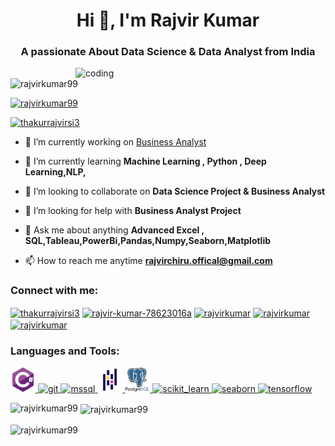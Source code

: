 <h1 align="center">Hi 👋, I'm Rajvir Kumar</h1>
<h3 align="center">A passionate About Data Science & Data Analyst from India</h3>
<img align="right" alt="coding" width="400" src="https://media1.giphy.com/media/RbDKaczqWovIugyJmW/giphy.gif?cid=790b7611f07fb1566020a768b1835d9c8b9d1e743734eb94&rid=giphy.gif&ct=g">

<p align="left"> <img src="https://komarev.com/ghpvc/?username=rajvirkumar99&label=Profile%20views&color=0e75b6&style=flat" alt="rajvirkumar99" /> </p>

<p align="left"> <a href="https://github.com/ryo-ma/github-profile-trophy"><img src="https://github-profile-trophy.vercel.app/?username=rajvirkumar99" alt="rajvirkumar99" /></a> </p>

<p align="left"> <a href="https://twitter.com/thakurrajvirsi3" target="blank"><img src="https://img.shields.io/twitter/follow/thakurrajvirsi3?logo=twitter&style=for-the-badge" alt="thakurrajvirsi3" /></a> </p>

- 🔭 I’m currently working on [Business Analyst](https://drive.google.com/drive/folders/1okvgfJR9Ez7IkaEDCE7iKB0geFV-C6y9?usp=sharing)

- 🌱 I’m currently learning **Machine Learning , Python , Deep Learning,NLP,**

- 👯 I’m looking to collaborate on **Data Science Project & Business Analyst**

- 🤝 I’m looking for help with **Business Analyst Project**

- 💬 Ask me about anything **Advanced Excel , SQL,Tableau,PowerBi,Pandas,Numpy,Seaborn,Matplotlib**

- 📫 How to reach me anytime **rajvirchiru.offical@gmail.com**

<h3 align="left">Connect with me:</h3>
<p align="left">
<a href="https://twitter.com/thakurrajvirsi3" target="blank"><img align="center" src="https://raw.githubusercontent.com/rahuldkjain/github-profile-readme-generator/master/src/images/icons/Social/twitter.svg" alt="thakurrajvirsi3" height="30" width="40" /></a>
<a href="https://linkedin.com/in/rajvir-kumar-78623016a" target="blank"><img align="center" src="https://raw.githubusercontent.com/rahuldkjain/github-profile-readme-generator/master/src/images/icons/Social/linked-in-alt.svg" alt="rajvir-kumar-78623016a" height="30" width="40" /></a>
<a href="https://kaggle.com/rajvirkumar" target="blank"><img align="center" src="https://raw.githubusercontent.com/rahuldkjain/github-profile-readme-generator/master/src/images/icons/Social/kaggle.svg" alt="rajvirkumar" height="30" width="40" /></a>
<a href="https://www.hackerrank.com/rajvirkumar" target="blank"><img align="center" src="https://raw.githubusercontent.com/rahuldkjain/github-profile-readme-generator/master/src/images/icons/Social/hackerrank.svg" alt="rajvirkumar" height="30" width="40" /></a>
<a href="https://www.leetcode.com/rajvirkumar" target="blank"><img align="center" src="https://raw.githubusercontent.com/rahuldkjain/github-profile-readme-generator/master/src/images/icons/Social/leet-code.svg" alt="rajvirkumar" height="30" width="40" /></a>
</p>

<h3 align="left">Languages and Tools:</h3>
<p align="left"> <a href="https://www.w3schools.com/cs/" target="_blank" rel="noreferrer"> <img src="https://raw.githubusercontent.com/devicons/devicon/master/icons/csharp/csharp-original.svg" alt="csharp" width="40" height="40"/> </a> <a href="https://git-scm.com/" target="_blank" rel="noreferrer"> <img src="https://www.vectorlogo.zone/logos/git-scm/git-scm-icon.svg" alt="git" width="40" height="40"/> </a> <a href="https://www.microsoft.com/en-us/sql-server" target="_blank" rel="noreferrer"> <img src="https://www.svgrepo.com/show/303229/microsoft-sql-server-logo.svg" alt="mssql" width="40" height="40"/> </a> <a href="https://pandas.pydata.org/" target="_blank" rel="noreferrer"> <img src="https://raw.githubusercontent.com/devicons/devicon/2ae2a900d2f041da66e950e4d48052658d850630/icons/pandas/pandas-original.svg" alt="pandas" width="40" height="40"/> </a> <a href="https://www.postgresql.org" target="_blank" rel="noreferrer"> <img src="https://raw.githubusercontent.com/devicons/devicon/master/icons/postgresql/postgresql-original-wordmark.svg" alt="postgresql" width="40" height="40"/> </a> <a href="https://scikit-learn.org/" target="_blank" rel="noreferrer"> <img src="https://upload.wikimedia.org/wikipedia/commons/0/05/Scikit_learn_logo_small.svg" alt="scikit_learn" width="40" height="40"/> </a> <a href="https://seaborn.pydata.org/" target="_blank" rel="noreferrer"> <img src="https://seaborn.pydata.org/_images/logo-mark-lightbg.svg" alt="seaborn" width="40" height="40"/> </a> <a href="https://www.tensorflow.org" target="_blank" rel="noreferrer"> <img src="https://www.vectorlogo.zone/logos/tensorflow/tensorflow-icon.svg" alt="tensorflow" width="40" height="40"/> </a> </p>

<p><img align="left" src="https://github-readme-stats.vercel.app/api/top-langs?username=rajvirkumar99&show_icons=true&locale=en&layout=compact" alt="rajvirkumar99" /></p>

<p>&nbsp;<img align="center" src="https://github-readme-stats.vercel.app/api?username=rajvirkumar99&show_icons=true&locale=en" alt="rajvirkumar99" /></p>

<p><img align="center" src="https://github-readme-streak-stats.herokuapp.com/?user=rajvirkumar99&" alt="rajvirkumar99" /></p>
